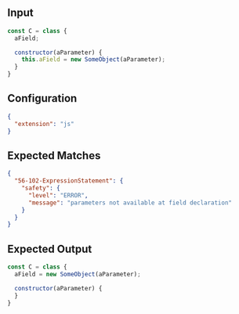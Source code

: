 
## Input
```javascript input
const C = class {
  aField;

  constructor(aParameter) {
    this.aField = new SomeObject(aParameter);
  }
}
```

## Configuration
```json configuration
{
  "extension": "js"
}
```

## Expected Matches
```json expected matches
{
  "56-102-ExpressionStatement": {
    "safety": {
      "level": "ERROR",
      "message": "parameters not available at field declaration"
    }
  }
}
```

## Expected Output
```javascript expected output
const C = class {
  aField = new SomeObject(aParameter);

  constructor(aParameter) {
  }
}
```
